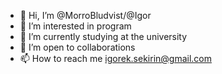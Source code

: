 - 👋 Hi, I’m @MorroBludvist/@Igor
- 👀 I’m interested in program
- 🌱 I’m currently studying at the university
- 💞️ I’m open to collaborations
- 📫 How to reach me igorek.sekirin@gmail.com

<!---
MorroBludvist/MorroBludvist is a ✨ special ✨ repository because its `README.md` (this file) appears on your GitHub profile.
You can click the Preview link to take a look at your changes.
--->
